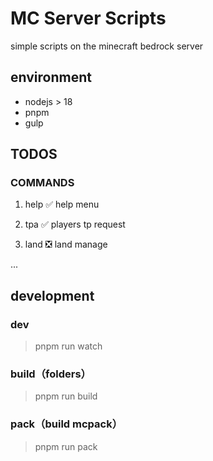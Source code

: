 # MC Server Scripts

simple scripts on the minecraft bedrock server

## environment

- nodejs > 18
- pnpm
- gulp

## TODOS

### COMMANDS

1. help ✅
   help menu

2. tpa ✅
   players tp request

3. land ❎
   land manage

...

## development

### dev

> pnpm run watch

### build（folders）

> pnpm run build

### pack（build mcpack）

> pnpm run pack
